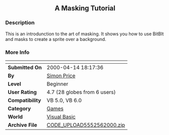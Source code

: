 ﻿<div align="center">

## A Masking Tutorial


</div>

### Description

This is an introdunction to the art of masking. It shows you how to use BitBlt and masks to create a sprite over a background.
 
### More Info
 


<span>             |<span>
---                |---
**Submitted On**   |2000-04-14 18:17:36
**By**             |[Simon Price](https://github.com/Planet-Source-Code/PSCIndex/blob/master/ByAuthor/simon-price.md)
**Level**          |Beginner
**User Rating**    |4.7 (28 globes from 6 users)
**Compatibility**  |VB 5\.0, VB 6\.0
**Category**       |[Games](https://github.com/Planet-Source-Code/PSCIndex/blob/master/ByCategory/games__1-38.md)
**World**          |[Visual Basic](https://github.com/Planet-Source-Code/PSCIndex/blob/master/ByWorld/visual-basic.md)
**Archive File**   |[CODE\_UPLOAD5552562000\.zip](https://github.com/Planet-Source-Code/simon-price-a-masking-tutorial__1-7907/archive/master.zip)








